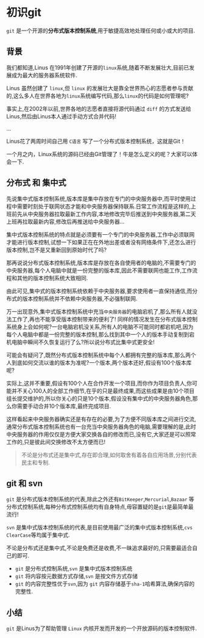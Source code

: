 # 初识git

`git` 是一个开源的**分布式版本控制系统**,用于敏捷高效地处理任何或小或大的项目.

## 背景 
我们都知道,Linus 在1991年创建了开源的`linux`系统,随着不断发展壮大,目前已发展成为最大的服务器系统软件.

Linus 虽然创建了 `linux`,但 `linux` 的发展壮大是靠全世界热心的志愿者参与贡献的,这么多人在世界各地为`linux`系统编写代码,那么`linux`的代码是如何管理呢?

事实上,在2002年以前,世界各地的志愿者直接将源代码通过 `diff` 的方式发送给Linus,然后由Linus本人通过手动方式合并代码!

...

Linus花了两周时间自己用 `C语言` 写了一个分布式版本控制系统，这就是Git！

一个月之内，Linux系统的源码已经由Git管理了！牛是怎么定义的呢？大家可以体会一下.

## 分布式 和 集中式
先说集中式版本控制系统,版本库是集中存放在专门的中央服务器中,而平时使用过程中需要时刻处于联网状态才能和中央服务器保持联系.日常工作流程是这样的,上班前先从中央服务器拉取最新工作内容,本地修改完毕后推送到中央服务器,第二天上班再拉取最新内容,修改后再推送给中央服务器...

集中式版本控制系统的特点就是必须要有一个专门的中央服务器,工作中必须联网才能进行版本控制,试想一下如果正在在外地出差或者没有网络条件下,还怎么进行版本控制,岂不是又重新回到原始时代了吗?

那再说说分布式版本控制系统,版本库是存放在各自使用者的电脑的,不需要专门的中央服务器,每个人电脑中就是一份完整的版本库,因此不需要联网也能工作,工作流程和其他的版本控制系统大致相同.

由此可见,集中式的版本控制系统依赖于中央服务器,要求使用者一直保持通信,而分布式的版本控制系统并不依赖中央服务器,不必强制联网.

万一出现意外,集中式版本控制系统中充当`中央服务器`的电脑宕机了,那么所有人就没法工作了,再也不能享受版本控制带来的便利了!
同样的情况发生在分布式版本控制系统身上会如何呢?一台电脑宕机没关系,所有人的电脑不可能同时都宕机吧,因为每个人电脑中都是一份完整的版本控制,那么找到其中一个人的版本手动复制到宕机电脑中瞬间不久恢复运行了么?所以说分布式比集中式更安全!

可能会有疑问了,既然分布式版本控制系统中每个人都拥有完整的版本库,那么两个人到底如何交流以谁的版本为准呢?一个版本,两个版本还好,假设有100个版本库呢?

实际上,这并不重要,假设有100个人在合作开发一个项目,而你作为项目负责人,你可能并不关心100人的全部工作细节,在乎的只是最终成果,而这些成果是由10个项目组长提交维护的,所以你关心的只是10个版本,假设没有集中式的中央服务器角色,那么你需要手动合并10个版本库,最终完成项目.

这样看起来中央服务器确实还是有存在的必要,为了方便不同版本库之间进行交流,通常分布式版本控制系统也有一台充当中央服务器角色的电脑,需要理解的是,此时中央服务器的作用仅仅是方便大家交换各自的修改而已,没有它,大家还是可以照常工作的,只是彼此间交换修改不太方便而已!

> 不论是分布式还是集中式,存在即合理,如何取舍有着各自应用场景,分别代表民主和专制.

## git 和 svn
`git` 是分布式版本控制系统的代表,除此之外还有`BitKeeper`,`Mercurial`,`Bazaar` 等分布式控制系统,每种分布式控制系统均有自身特点,毋容置疑的是`git`是最简单最流行!

`svn` 是集中式版本控制系统的代表,是目前使用最广泛的集中式版本控制系统,`cvs` `ClearCase`等均属于集中式.

不论是分布式还是集中式,不论是免费还是收费,不一昧追求最好的,只需要最适合自己的即可.

- `git` 是分布式控制系统,`svn` 是集中式版本控制系统
- `git` 将内容按元数据方式存储,`svn` 是按文件方式存储
- `git` 的内容完整性优于`svn`,因为 `git` 内容存储基于`sha-1`哈希算法,确保内容的完整性.

## 小结
`git` 是Linus为了帮助管理 `Linux` 内核开发而开发的一个开放源码的版本控制软件.

